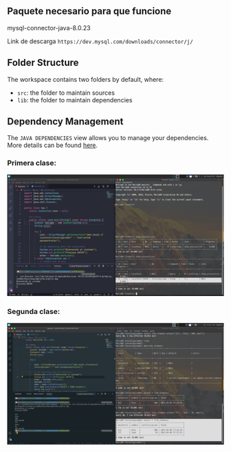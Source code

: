 ## Paquete necesario para que funcione

mysql-connector-java-8.0.23

Link de descarga `https://dev.mysql.com/downloads/connector/j/`

## Folder Structure

The workspace contains two folders by default, where:

- `src`: the folder to maintain sources
- `lib`: the folder to maintain dependencies

## Dependency Management

The `JAVA DEPENDENCIES` view allows you to manage your dependencies. More details can be found [here](https://github.com/microsoft/vscode-java-pack/blob/master/release-notes/v0.9.0.md#work-with-jar-files-directly).

### Primera clase:

<img src="public/DEMO.png" alt="muestra-proyecto1"/>

### Segunda clase:

<img src="public/clase2.png" alt="muestra-proyecto2"/>
